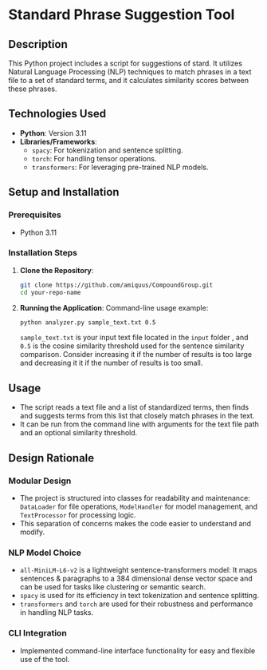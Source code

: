 # Standard Phrase Suggestion Tool

## Description
This Python project includes a script for suggestions of stard. It utilizes Natural Language Processing (NLP) techniques to match phrases in a text file to a set of standard terms, and it calculates similarity scores between these phrases.

## Technologies Used
- **Python**: Version 3.11
- **Libraries/Frameworks**:
  - `spacy`: For tokenization and sentence splitting.
  - `torch`: For handling tensor operations.
  - `transformers`: For leveraging pre-trained NLP models.

## Setup and Installation
### Prerequisites
- Python 3.11

### Installation Steps

1. **Clone the Repository**:
   ```bash
   git clone https://github.com/amiquus/CompoundGroup.git
   cd your-repo-name
   ```

2. **Running the Application**:
   Command-line usage example:
   ```bash
   python analyzer.py sample_text.txt 0.5
   ```
   `sample_text.txt` is your input text file located in the `input` folder , and `0.5` is the cosine similarity threshold used for the sentence similarity comparison. Consider increasing it if the number of results is too large and decreasing it it if the number of results is too small.  

## Usage
- The script reads a text file and a list of standardized terms, then finds and suggests terms from this list that closely match phrases in the text.
- It can be run from the command line with arguments for the text file path and an optional similarity threshold.

## Design Rationale
### Modular Design
- The project is structured into classes for readability and maintenance: `DataLoader` for file operations, `ModelHandler` for model management, and `TextProcessor` for processing logic.
- This separation of concerns makes the code easier to understand and modify.

### NLP Model Choice
- `all-MiniLM-L6-v2` is a lightweight sentence-transformers model: It maps sentences & paragraphs to a 384 dimensional dense vector space and can be used for tasks like clustering or semantic search. 
- `spacy` is used for its efficiency in text tokenization and sentence splitting.
- `transformers` and `torch` are used for their robustness and performance in handling NLP tasks.

### CLI Integration
- Implemented command-line interface functionality for easy and flexible use of the tool.
